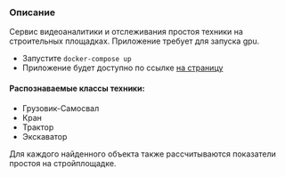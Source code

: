 ### Описание
Сервис видеоаналитики и отслеживания простоя техники на строительных площадках.
Приложение требует для запуска gpu.

- Запустите `docker-compose up`
- Приложение будет доступно по ссылке [на страницу](http://localhost:8080)

#### Распознаваемые классы техники:
- Грузовик-Самосвал
- Кран
- Трактор
- Экскаватор

Для каждого найденного объекта также рассчитываются показатели простоя на стройплощадке.

